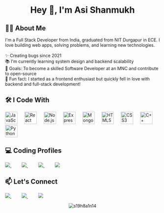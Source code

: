 <h1 align="center">Hey 👋, I'm Asi Shanmukh</h1>

<h2>🧑‍💻 About Me</h2>

<p align="left">
  I'm a Full Stack Developer from India, graduated from NIT Durgapur in ECE. I love building web apps, solving problems, and learning new technologies.<br><br>
  ✨ Creating bugs since 2021<br>
  📚 I'm currently learning system design and backend scalability<br>
  🎯 Goals: To become a skilled Software Developer at an MNC and contribute to open-source<br>
  🎲 Fun fact: I started as a frontend enthusiast but quickly fell in love with backend and full-stack development!
</p>

<h2>🛠️ I Code With</h2>
 
<div align="left">
  <img src="https://cdn.jsdelivr.net/gh/devicons/devicon/icons/javascript/javascript-original.svg" height="40" alt="JavaScript" />
  <img width="15" />
  <img src="https://cdn.jsdelivr.net/gh/devicons/devicon/icons/react/react-original.svg" height="40" alt="React" />
 <img width="15" />
  <img src="https://cdn.jsdelivr.net/gh/devicons/devicon/icons/nodejs/nodejs-original.svg" height="40" alt="Node.js" />
 <img width="15" />
  <img src="https://cdn.jsdelivr.net/gh/devicons/devicon/icons/express/express-original.svg" height="40" alt="Express" />
  <img width="15" />
  <img src="https://cdn.jsdelivr.net/gh/devicons/devicon/icons/mongodb/mongodb-original.svg" height="40" alt="MongoDB" />
 <img width="15" />
  <img src="https://cdn.jsdelivr.net/gh/devicons/devicon/icons/html5/html5-original.svg" height="40" alt="HTML5" />
 <img width="15" />
  <img src="https://cdn.jsdelivr.net/gh/devicons/devicon/icons/css3/css3-original.svg" height="40" alt="CSS3" />
<img width="15" />
  <img src="https://cdn.jsdelivr.net/gh/devicons/devicon/icons/cplusplus/cplusplus-original.svg" height="40" alt="C++" />
  <img width="15" />
  <img src="https://cdn.jsdelivr.net/gh/devicons/devicon/icons/python/python-original.svg" height="40" alt="Python" />
</div>

<h2>💻 Coding Profiles</h2>

<p align="left">
  <a href="https://leetcode.com/u/shanmukhasi">
    <img src="https://img.shields.io/badge/LeetCode-FFA116?style=flat&logo=leetcode&logoColor=black" />
  </a>
  <img width="30" />
  <a href="https://codeforces.com/profile/Asi-Shanmukh">
    <img src="https://img.shields.io/badge/Codeforces-1F8ACB?style=flat&logo=codeforces&logoColor=white" />
  </a>
  <img width="30" />
  <a href="https://www.codechef.com/users/varadaraju758">
    <img src="https://img.shields.io/badge/CodeChef-5B4638?style=flat&logo=codechef&logoColor=white" />
  </a>
  <img width="30" />
  <a href="https://www.geeksforgeeks.org/user/shanmukh_1199">
    <img src="https://img.shields.io/badge/GeeksforGeeks-00FF00?style=flat&logo=geeksforgeeks&logoColor=white" />
  </a>
</p>



<h2>📫 Let's Connect</h2> 

<p align="left">
  <a href="https://www.linkedin.com/in/asi-shanmukh-0941bb24a/">
    <img src="https://img.shields.io/badge/LinkedIn-0077B5?style=flat&logo=linkedin&logoColor=white" />
  </a>
  <img width="30" />
  <a href="https://github.com/s19h8a1n14">
    <img src="https://img.shields.io/badge/GitHub-181717?style=flat&logo=github&logoColor=white" />
  </a>
 <img width="30" />
  <a href="mailto:shanmukhasi4860@gmail.com">
    <img src="https://img.shields.io/badge/Gmail-D14836?style=flat&logo=gmail&logoColor=white" />
  </a>
</p>


<p align="center">
  <img src="https://komarev.com/ghpvc/?username=s19h8a1n14&label=Profile%20views&color=0e75b6&style=flat" alt="s19h8a1n14" />
</p>
